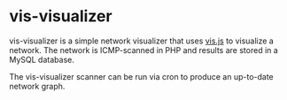 # vis-visualizer

vis-visualizer is a simple network visualizer that uses [vis.js](http://visjs.org/) to visualize a network.  The network is ICMP-scanned in PHP and results are stored in a MySQL database. 

The vis-visualizer scanner can be run via cron to produce an up-to-date network graph.

